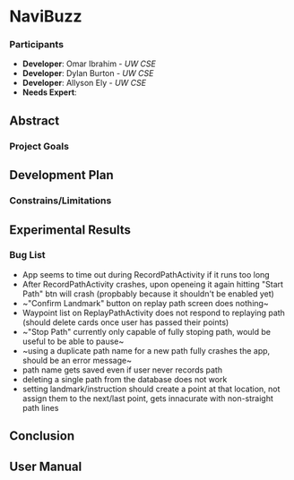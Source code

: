 # NaviBuzz
### Participants
* **Developer**: Omar Ibrahim - _UW CSE_
* **Developer**: Dylan Burton - _UW CSE_
* **Developer**: Allyson Ely - _UW CSE_
* **Needs Expert**: 

## Abstract

### Project Goals

## Development Plan

### Constrains/Limitations

## Experimental Results

### Bug List
- App seems to time out during RecordPathActivity if it runs too long
- After RecordPathActivity crashes, upon openeing it again hitting "Start Path" btn will crash (propbably because it shouldn't be enabled yet)
- ~"Confirm Landmark" button on replay path screen does nothing~
- Waypoint list on ReplayPathActivity does not respond to replaying path (should delete cards once user has passed their points)
- ~"Stop Path" currently only capable of fully stoping path, would be useful to be able to pause~
- ~using a duplicate path name for a new path fully crashes the app, should be an error message~
- path name gets saved even if user never records path
- deleting a single path from the database does not work
- setting landmark/instruction should create a point at that location, not assign them to the next/last point, gets innacurate with non-straight path lines

## Conclusion

## User Manual

